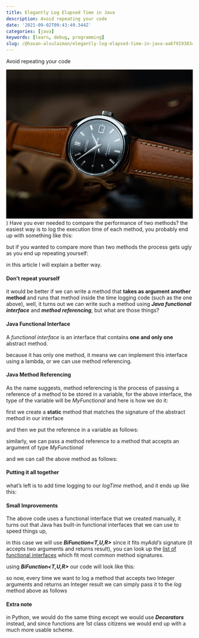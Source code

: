 ```yaml
---
title: Elegantly Log Elapsed Time in Java
description: Avoid repeating your code
date: '2021-09-02T09:43:49.344Z'
categories: [java]
keywords: [learn, debug, programming]
slug: /@hasan-alsulaiman/elegantly-log-elapsed-time-in-java-aa6f91938344
---
```


Avoid repeating your code

![](/assets/0__pVp01gELCM6dsa1__.jpg)
)
Have you ever needed to compare the performance of two methods? the easiest way is to log the execution time of each method, you probably end up with something like this:

but if you wanted to compare more than two methods the process gets ugly as you end up repeating yourself:

in this article I will explain a better way.

#### Don’t repeat yourself

it would be better if we can write a method that **takes as argument another method** and runs that method inside the time logging code (such as the one above), well, it turns out we can write such a method using **_Java functional interface_** and **_method referencing_**, but what are those things?

#### Java Functional Interface

A _functional interface_ is an interface that contains **one and only one** abstract method.

because it has only one method, it means we can implement this interface using a lambda, or we can use method referencing.

#### Java Method Referencing

As the name suggests, method referencing is the process of passing a reference of a method to be stored in a variable, for the above interface, the type of the variable will be _MyFunctional_ and here is how we do it:

first we create a **static** method that matches the signature of the abstract method in our interface

and then we put the reference in a variable as follows:

similarly, we can pass a method reference to a method that accepts an argument of type _MyFunctional_

and we can call the above method as follows:

#### Putting it all together

what’s left is to add time logging to our _logTime_ method, and it ends up like this:

#### Small Improvements

The above code uses a functional interface that we created manually, it turns out that Java has built-in functional interfaces that we can use to speed things up,

in this case we will use **_BiFunction<T,U,R>_** since it fits _myAdd’s_ signature (it accepts two arguments and returns result), you can look up the [list of functional interfaces](https://docs.oracle.com/javase/8/docs/api/java/util/function/package-summary.html) which fit most common method signatures.

using **_BiFunction<T,U,R>_** our code will look like this:

so now, every time we want to log a method that accepts two Integer arguments and returns an Integer result we can simply pass it to the _log_ method above as follows

#### Extra note

in Python, we would do the same thing except we would use **_Decorators_** instead, and since functions are 1st class citizens we would end up with a much more usable scheme.
